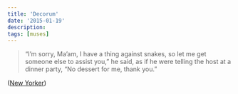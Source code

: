 ```yaml
---
title: 'Decorum'
date: '2015-01-19'
description:
tags: [muses]
---
```


> “I’m sorry, Ma’am, I have a thing against snakes, so let me get someone else to assist you,” he said, as if he were telling the host at a dinner party, “No dessert for me, thank you.”

([New Yorker](http://www.newyorker.com/magazine/2014/10/20/pets-allowed))
